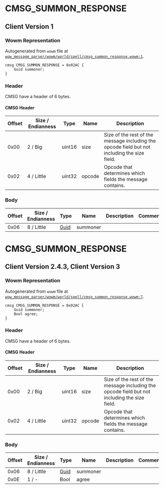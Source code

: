 # CMSG_SUMMON_RESPONSE

## Client Version 1

### Wowm Representation

Autogenerated from `wowm` file at [`wow_message_parser/wowm/world/spell/cmsg_summon_response.wowm:1`](https://github.com/gtker/wow_messages/tree/main/wow_message_parser/wowm/world/spell/cmsg_summon_response.wowm#L1).
```rust,ignore
cmsg CMSG_SUMMON_RESPONSE = 0x02AC {
    Guid summoner;
}
```
### Header

CMSG have a header of 6 bytes.

#### CMSG Header

| Offset | Size / Endianness | Type   | Name   | Description |
| ------ | ----------------- | ------ | ------ | ----------- |
| 0x00   | 2 / Big           | uint16 | size   | Size of the rest of the message including the opcode field but not including the size field.|
| 0x02   | 4 / Little        | uint32 | opcode | Opcode that determines which fields the message contains.|

### Body

| Offset | Size / Endianness | Type | Name | Description | Comment |
| ------ | ----------------- | ---- | ---- | ----------- | ------- |
| 0x06 | 8 / Little | [Guid](../spec/packed-guid.md) | summoner |  |  |

# CMSG_SUMMON_RESPONSE

## Client Version 2.4.3, Client Version 3

### Wowm Representation

Autogenerated from `wowm` file at [`wow_message_parser/wowm/world/spell/cmsg_summon_response.wowm:7`](https://github.com/gtker/wow_messages/tree/main/wow_message_parser/wowm/world/spell/cmsg_summon_response.wowm#L7).
```rust,ignore
cmsg CMSG_SUMMON_RESPONSE = 0x02AC {
    Guid summoner;
    Bool agree;
}
```
### Header

CMSG have a header of 6 bytes.

#### CMSG Header

| Offset | Size / Endianness | Type   | Name   | Description |
| ------ | ----------------- | ------ | ------ | ----------- |
| 0x00   | 2 / Big           | uint16 | size   | Size of the rest of the message including the opcode field but not including the size field.|
| 0x02   | 4 / Little        | uint32 | opcode | Opcode that determines which fields the message contains.|

### Body

| Offset | Size / Endianness | Type | Name | Description | Comment |
| ------ | ----------------- | ---- | ---- | ----------- | ------- |
| 0x06 | 8 / Little | [Guid](../spec/packed-guid.md) | summoner |  |  |
| 0x0E | 1 / - | Bool | agree |  |  |

